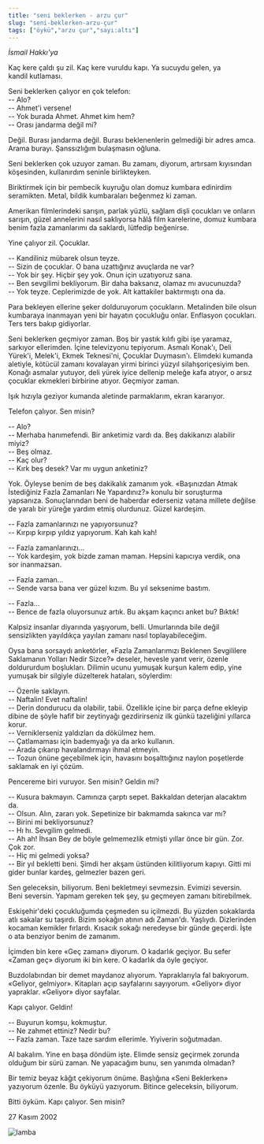 ```yaml
---
title: "seni beklerken - arzu çur"
slug: "seni-beklerken-arzu-çur"
tags: ["öykü","arzu çur","sayı:altı"]
---
```


*İsmail Hakkı'ya*

Kaç kere çaldı şu zil. Kaç kere vuruldu kapı. Ya sucuydu gelen, ya
kandil kutlaması.

Seni beklerken çalıyor en çok telefon:  
-- Alo?  
-- Ahmet'i versene!  
-- Yok burada Ahmet. Ahmet kim hem?  
-- Orası jandarma değil mi?

Değil. Burası jandarma değil. Burası beklenenlerin gelmediği bir adres
amca. Arama burayı. Şanssızlığım bulaşmasın oğluna.

Seni beklerken çok uzuyor zaman. Bu zamanı, diyorum, artırsam kıyısından
köşesinden, kullanırdım seninle birlikteyken.

Biriktirmek için bir pembecik kuyruğu olan domuz kumbara edinirdim
seramikten. Metal, bildik kumbaraları beğenmez ki zaman.

Amerikan filmlerindeki sarışın, parlak yüzlü, sağlam dişli çocukları ve
onların sarışın, güzel annelerini nasıl saklıyorsa hâlâ film karelerine,
domuz kumbara benim fazla zamanlarımı da saklardı, lütfedip beğenirse.

Yine çalıyor zil. Çocuklar.

-- Kandiliniz mübarek olsun teyze.  
-- Sizin de çocuklar. O bana uzattığınız avuçlarda ne var?  
-- Yok bir şey. Hiçbir şey yok. Onun için uzatıyoruz sana.  
-- Ben sevgilimi bekliyorum. Bir daha baksanız, olamaz mı avucunuzda?  
-- Yok teyze. Ceplerimizde de yok. Alt kattakiler baktırmıştı ona da.

Para bekleyen ellerine şeker dolduruyorum çocukların. Metalinden bile
olsun kumbaraya inanmayan yeni bir hayatın çocukluğu onlar. Enflasyon
çocukları. Ters ters bakıp gidiyorlar.

Seni beklerken geçmiyor zaman. Boş bir yastık kılıfı gibi işe yaramaz,
sarkıyor ellerimden. İçine televizyonu tepiyorum. Asmalı Konak'ı, Deli
Yürek'i, Melek'i, Ekmek Teknesi'ni, Çocuklar Duymasın'ı. Elimdeki
kumanda aletiyle, kötücül zamanı kovalayan yirmi birinci yüzyıl
silahşoriçesiyim ben. Konağı asmalar yutuyor, deli yürek iyice dellenip
meleğe kafa atıyor, o arsız çocuklar ekmekleri birbirine atıyor.
Geçmiyor zaman.

Işık hızıyla geziyor kumanda aletinde parmaklarım, ekran kararıyor.

Telefon çalıyor. Sen misin?

-- Alo?  
-- Merhaba hanımefendi. Bir anketimiz vardı da. Beş dakikanızı alabilir
miyiz?  
-- Beş olmaz.  
-- Kaç olur?  
-- Kırk beş desek? Var mı uygun anketiniz?

Yok. Öyleyse benim de beş dakikalık zamanım yok. «Başınızdan Atmak
İstediğiniz Fazla Zamanları Ne Yapardınız?» konulu bir soruşturma
yapsanıza. Sonuçlarından beni de haberdar ederseniz vatana millete
değilse de yaralı bir yüreğe yardım etmiş olurdunuz. Güzel kardeşim.

-- Fazla zamanlarınızı ne yapıyorsunuz?  
-- Kırpıp kırpıp yıldız yapıyorum. Kah kah kah!

-- Fazla zamanlarınızı...  
-- Yok kardeşim, yok bizde zaman maman. Hepsini kapıcıya verdik, ona
sor inanmazsan.

-- Fazla zaman...  
-- Sende varsa bana ver güzel kızım. Bu yıl seksenime bastım.

-- Fazla...  
-- Bence de fazla oluyorsunuz artık. Bu akşam kaçıncı anket bu? Bıktık!

Kalpsiz insanlar diyarında yaşıyorum, belli. Umurlarında bile değil
sensizlikten yayıldıkça yayılan zamanı nasıl toplayabileceğim.

Oysa bana sorsaydı anketörler, «Fazla Zamanlarımızı Beklenen Sevgililere
Saklamanın Yolları Nedir Sizce?» deseler, hevesle yanıt verir, özenle
doldururdum boşlukları. Dilimin ucunu yumuşak kurşun kalem edip, yine
yumuşak bir silgiyle düzelterek hataları, söylerdim:

-- Özenle saklayın.  
-- Naftalin! Evet naftalin!  
-- Derin dondurucu da olabilir, tabii. Özellikle içine bir parça defne
ekleyip dibine de şöyle hafif bir zeytinyağı gezdirirseniz ilk günkü
tazeliğini yıllarca korur.  
-- Verniklerseniz yaldızları da dökülmez hem.  
-- Çatlamaması için bademyağı ya da arko kullanın.  
-- Arada çıkarıp havalandırmayı ihmal etmeyin.  
-- Tozun önüne geçebilmek için, havasını boşalttığınız naylon poşetlerde
saklamak en iyi çözüm.

Pencereme biri vuruyor. Sen misin? Geldin mi?

-- Kusura bakmayın. Camınıza çarptı sepet. Bakkaldan deterjan alacaktım
da.  
-- Olsun. Alın, zararı yok. Sepetinize bir bakmamda sakınca var mı?  
-- Birini mi bekliyorsunuz?  
-- Hı hı. Sevgilim gelmedi.  
-- Ah ah! İhsan Bey de böyle gelmemezlik etmişti yıllar önce bir gün.
Zor. Çok zor.  
-- Hiç mi gelmedi yoksa?  
-- Bir yıl bekletti beni. Şimdi her akşam üstünden kilitliyorum kapıyı.
Gitti mi gider bunlar kardeş, gelmezler bazen geri.

Sen geleceksin, biliyorum. Beni bekletmeyi sevmezsin. Evimizi seversin.
Beni seversin. Yapmam gereken tek şey, şu geçmeyen zamanı bitirebilmek.

Eskişehir'deki çocukluğumda çeşmeden su içilmezdi. Bu yüzden sokaklarda
atlı sakalar su taşırdı. Bizim sokağın atının adı Zaman'dı. Yaşlıydı.
Dizlerinden kocaman kemikler fırlardı. Kısacık sokağı neredeyse bir
günde geçerdi. İşte o ata benziyor benim de zamanım.

İçimden bin kere «Geç zaman» diyorum. O kadarlık geçiyor. Bu sefer
«Zaman geç» diyorum iki bin kere. O kadarlık da öyle geçiyor.

Buzdolabından bir demet maydanoz alıyorum. Yapraklarıyla fal bakıyorum.
«Geliyor, gelmiyor». Kitapları açıp sayfalarını sayıyorum. «Geliyor»
diyor yapraklar. «Geliyor» diyor sayfalar.

Kapı çalıyor. Geldin!

-- Buyurun komşu, kokmuştur.  
-- Ne zahmet ettiniz? Nedir bu?  
-- Fazla zaman. Taze taze sardım ellerimle. Yiyiverin soğutmadan.

Al bakalım. Yine en başa döndüm işte. Elimde sensiz geçirmek zorunda
olduğum bir sürü zaman. Ne yapacağım bunu, sen yanımda olmadan?

Bir temiz beyaz kâğıt çekiyorum önüme. Başlığına «Seni Beklerken»
yazıyorum özenle. Bu öyküyü yazıyorum. Bitince geleceksin, biliyorum.

Bitti öyküm. Kapı çalıyor. Sen misin?

27 Kasım 2002

![lamba](/img/ky06_27_gurtugpeker.jpg)

